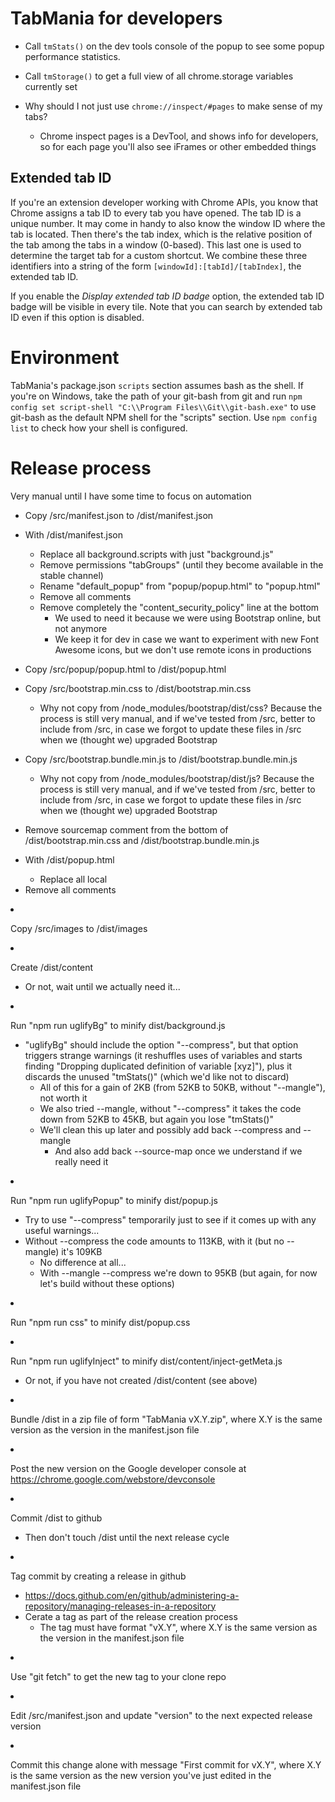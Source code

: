 # TabMania for developers

* Call `tmStats()` on the dev tools console of the popup to see some popup performance statistics.

* Call `tmStorage()` to get a full view of all chrome.storage variables currently set

* Why should I not just use `chrome://inspect/#pages` to make sense of my tabs?
  * Chrome inspect pages is a DevTool, and shows info for developers, so for each page you'll also
  see iFrames or other embedded things

## Extended tab ID
If you're an extension developer working with Chrome APIs, you know that Chrome assigns a tab ID to
every tab you have opened. The tab ID is a unique number. It may come in handy to also know the
window ID where the tab is located. Then there's the tab index, which is the relative position of
the tab among the tabs in a window (0-based). This last one is used to determine the target tab for
a custom shortcut. We combine these three identifiers into a string of the form
`[windowId]:[tabId]/[tabIndex]`, the extended tab ID.

If you enable the _Display extended tab ID badge_ option, the extended tab ID badge will be visible in
every tile. Note that you can search by extended tab ID even if this option is disabled.

# Environment
TabMania's package.json `scripts` section assumes bash as the shell. If you're on Windows, take the
path of your git-bash from git and run `npm config set script-shell "C:\\Program Files\\Git\\git-bash.exe"`
to use git-bash as the default NPM shell for the "scripts" section. Use `npm config list` to check
how your shell is configured.

# Release process
Very manual until I have some time to focus on automation

* Copy /src/manifest.json to /dist/manifest.json

* With /dist/manifest.json
  * Replace all background.scripts with just "background.js"
  * Remove permissions "tabGroups" (until they become available in the stable channel)
  * Rename "default_popup" from "popup/popup.html" to "popup.html"
  * Remove all comments
  * Remove completely the "content_security_policy" line at the bottom
    * We used to need it because we were using Bootstrap online, but not anymore
	* We keep it for dev in case we want to experiment with new Font Awesome icons,
	  but we don't use remote icons in productions

* Copy /src/popup/popup.html to /dist/popup.html

* Copy /src/bootstrap.min.css to /dist/bootstrap.min.css
  * Why not copy from /node_modules/bootstrap/dist/css? Because the process is still
    very manual, and if we've tested from /src, better to include from /src, in case
	we forgot to update these files in /src when we (thought we) upgraded Bootstrap

* Copy /src/bootstrap.bundle.min.js to /dist/bootstrap.bundle.min.js
  * Why not copy from /node_modules/bootstrap/dist/js? Because the process is still
    very manual, and if we've tested from /src, better to include from /src, in case
	we forgot to update these files in /src when we (thought we) upgraded Bootstrap

* Remove sourcemap comment from the bottom of /dist/bootstrap.min.css and /dist/bootstrap.bundle.min.js

* With /dist/popup.html
  * Replace all local <script> tags (including all "inject" tags) with just "popup.js"
  * Remove Font Awesome stuff
	* <link href="https://cdnjs.cloudflare.com/ajax/libs/font-awesome/5.15.2/css/all.min.css" rel="stylesheet">
	* <script src="https://cdnjs.cloudflare.com/ajax/libs/font-awesome/5.15.2/js/all.min.js"></script>
  * Remove all comments

* Copy /src/images to /dist/images

* Create /dist/content
  * Or not, wait until we actually need it...

* Run "npm run uglifyBg" to minify dist/background.js
  * "uglifyBg" should include the option "--compress", but that option triggers strange
    warnings (it reshuffles uses of variables and starts finding "Dropping duplicated definition
	of variable [xyz]"), plus it discards the unused "tmStats()" (which we'd like not to discard)
	* All of this for a gain of 2KB (from 52KB to 50KB, without "--mangle"), not worth it
	* We also tried --mangle, without "--compress" it takes the code down from 52KB to 45KB,
	  but again you lose "tmStats()"
	* We'll clean this up later and possibly add back --compress and --mangle
	  * And also add back --source-map once we understand if we really need it

* Run "npm run uglifyPopup" to minify dist/popup.js
  * Try to use "--compress" temporarily just to see if it comes up with any useful warnings...
  * Without --compress the code amounts to 113KB, with it (but no --mangle) it's 109KB
    * No difference at all...
	* With --mangle --compress we're down to 95KB (but again, for now let's build without these options)

* Run "npm run css" to minify dist/popup.css

* Run "npm run uglifyInject" to minify dist/content/inject-getMeta.js
  * Or not, if you have not created /dist/content (see above)

* Bundle /dist in a zip file of form "TabMania vX.Y.zip", where X.Y is the same version as the version
  in the manifest.json file

* Post the new version on the Google developer console at https://chrome.google.com/webstore/devconsole

* Commit /dist to github
  * Then don't touch /dist until the next release cycle

* Tag commit by creating a release in github
  * https://docs.github.com/en/github/administering-a-repository/managing-releases-in-a-repository
  * Cerate a tag as part of the release creation process
    * The tag must have format "vX.Y", where X.Y is the same version as the version in the manifest.json file

* Use "git fetch" to get the new tag to your clone repo

* Edit /src/manifest.json and update "version" to the next expected release version

* Commit this change alone with message "First commit for vX.Y", where X.Y is the same version as the new
  version you've just edited in the manifest.json file